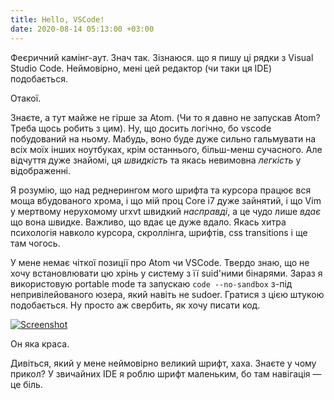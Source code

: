 ```yaml
---
title: Hello, VSCode!
date: 2020-08-14 05:13:00 +03:00
---
```

Феєричний камінг-аут. Знач так. Зізнаюся. що я пишу ці рядки з Visual Studio Code. Неймовірно, мені цей редактор (чи таки ця IDE) подобається.

Отакої.

Знаєте, а тут майже не гірше за Atom. (Чи то я давно не запускав Atom? Треба щось робить з цим). Ну, що досить логічно, бо vscode побудований на ньому. Мабудь, воно буде дуже сильно гальмувати на всіх моїх інших ноутбуках, крім останнього, більш-менш сучасного. Але відчуття дуже знайомі, ця _швидкість_ та якась невимовна _легкість_ у відображенні.

Я розумію, що над реднерингом мого шрифта та курсора працює вся моща вбудованого хрома, і що мій проц Core i7 дуже зайнятий, і що Vim у мертвому нерухомому urxvt швидкий _насправді_, а це чудо лише _вдає_ що вона швидке. Важливо, що вдає це дуже вдало. Якась хитра психологія навколо курсора, скроллінга, шрифтів, css transitions і ще там чогось.

У мене немає чіткої позиції про Atom чи VSCode. Твердо знаю, що не хочу встановлювати цю хрінь у систему з її suid'ними бінарями. Зараз я використовую portable mode та запускаю `code --no-sandbox` з-під непривілейованого юзера, який навіть не sudoer. Гратися з цією штукою подобається. Ну просто аж свербить, як хочу писати код.

[![Screenshot](/uploads/vscode.png)](/uploads/vscode.png)

Он яка краса.

Дивіться, який у мене неймовірно великий шрифт, хаха. Знаєте у чому прикол? У звичайних IDE я роблю шрифт маленьким, бо там навігація — це біль.